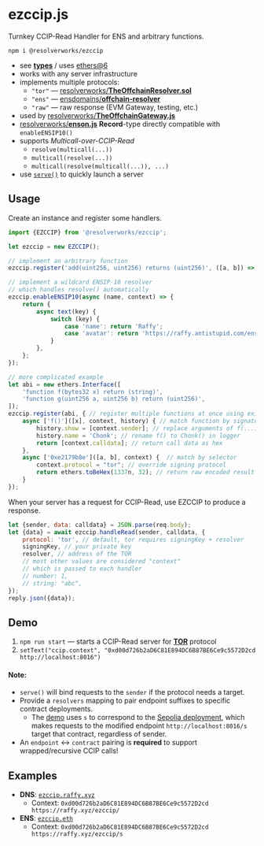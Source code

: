 # ezccip.js
Turnkey CCIP-Read Handler for ENS and arbitrary functions.

`npm i @resolverworks/ezccip`
* see [**types**](./dist/index.d.ts) / uses [ethers@6](https://github.com/ethers-io/ethers.js/)
* works with any server infrastructure
* implements multiple protocols:
	* `"tor"` &mdash; [resolverworks/**TheOffchainResolver.sol**](https://github.com/resolverworks/TheOffchainResolver.sol)
	* `"ens"` &mdash; [ensdomains/**offchain-resolver**](https://github.com/ensdomains/offchain-resolver/)
	* `"raw"` &mdash; raw response (EVM Gateway, testing, etc.) 
* used by [resolverworks/**TheOffchainGateway.js**](https://github.com/resolverworks/TheOffchainGateway.js)
* [resolverworks/**enson.js**](https://github.com/resolverworks/enson.js) **Record**-type directly compatible with `enableENSIP10()`
* supports *Multicall-over-CCIP-Read*
    * `resolve(multicall(...))`
    * `multicall(resolve(...))`
    * `multicall(resolve(multicall(...)), ...)`
* use [`serve()`](./src/serve.js) to quickly launch a server

## Usage

Create an instance and register some handlers.

```js
import {EZCCIP} from '@resolverworks/ezccip';

let ezccip = new EZCCIP();

// implement an arbitrary function
ezccip.register('add(uint256, uint256) returns (uint256)', ([a, b]) => [a + b]);

// implement a wildcard ENSIP-10 resolver
// which handles resolve() automatically
ezccip.enableENSIP10(async (name, context) => {
    return {
        async text(key) {
            switch (key) {
                case 'name': return 'Raffy';
                case 'avatar': return 'https://raffy.antistupid.com/ens.jpg';
            }
        },
    };
});

// more complicated example
let abi = new ethers.Interface([
	'function f(bytes32 x) return (string)',
	'function g(uint256 a, uint256 b) return (uint256)',
]);
ezccip.register(abi, { // register multiple functions at once using existing ABI
	async ['f()']([x], context, history) { // match function by signature
		history.show = [context.sender]; // replace arguments of f(...) in logger 
		history.name = 'Chonk'; // rename f() to Chonk() in logger
		return [context.calldata]; // return call data as hex
	},
	async ['0xe2179b8e']([a, b], context) {  // match by selector
		context.protocol = "tor"; // override signing protocol
		return ethers.toBeHex(1337n, 32); // return raw encoded result
	}
});
```
When your server has a request for CCIP-Read, use EZCCIP to produce a response.
```js
let {sender, data: calldata} = JSON.parse(req.body);
let {data} = await ezccip.handleRead(sender, calldata, {
    protocol: 'tor', // default, tor requires signingKey + resolver
    signingKey, // your private key
    resolver, // address of the TOR
    // most other values are considered "context"
    // which is passed to each handler
    // number: 1,
	// string: "abc",
});
reply.json({data});
```

## Demo

1. `npm run start` &mdash; starts a CCIP-Read server for [**TOR**](https://github.com/resolverworks/TheOffchainResolver.sol#context-format) protocol 
1. `setText("ccip.context", "0xd00d726b2aD6C81E894DC6B87BE6Ce9c5572D2cd http://localhost:8016")`

#### Note:

* `serve()` will bind requests to the `sender` if the protocol needs a target.  
* Provide a `resolvers` mapping to pair endpoint suffixes to specific contract deployments.
	* The [demo](./test/demo.js#L39) uses `s` to correspond to the [Sepolia deployment](https://sepolia.etherscan.io/address/0x9Ec7f2ce83fcDF589487303fA9984942EF80Cb39), which makes requests to the modified endpoint `http://localhost:8016/s` target that contract, regardless of sender. 
* An `endpoint` &harr; `contract` pairing is **required** to support wrapped/recursive CCIP calls!

## Examples

* **DNS**: [`ezccip.raffy.xyz`](https://adraffy.github.io/ens-normalize.js/test/resolver.html#ezccip.raffy.xyz)
    * Context: `0xd00d726b2aD6C81E894DC6B87BE6Ce9c5572D2cd https://raffy.xyz/ezccip/`
* **ENS**: [`ezccip.eth`](https://adraffy.github.io/ens-normalize.js/test/resolver.html?sepolia#ezccip.eth)
    * Context: `0xd00d726b2aD6C81E894DC6B87BE6Ce9c5572D2cd https://raffy.xyz/ezccip/s`
